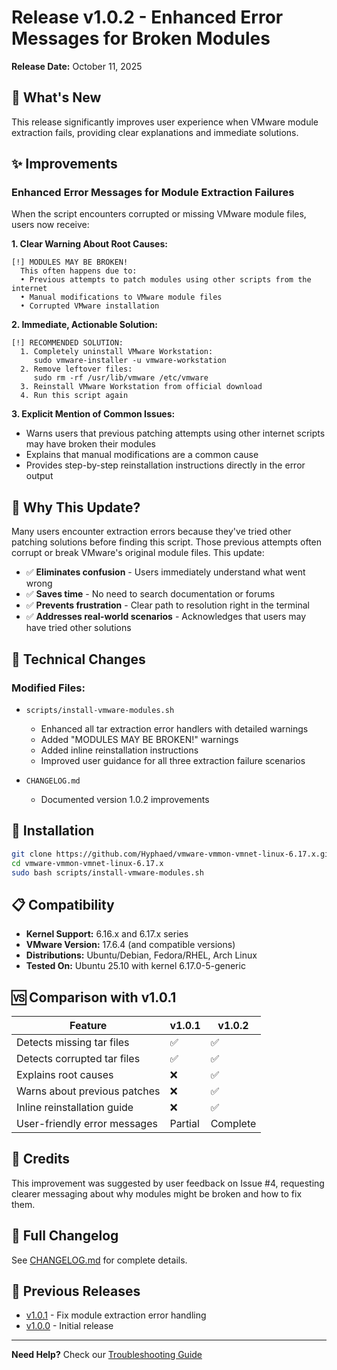 # Release v1.0.2 - Enhanced Error Messages for Broken Modules

**Release Date:** October 11, 2025

## 🎯 What's New

This release significantly improves user experience when VMware module extraction fails, providing clear explanations and immediate solutions.

## ✨ Improvements

### Enhanced Error Messages for Module Extraction Failures

When the script encounters corrupted or missing VMware module files, users now receive:

**1. Clear Warning About Root Causes:**
```
[!] MODULES MAY BE BROKEN!
  This often happens due to:
  • Previous attempts to patch modules using other scripts from the internet
  • Manual modifications to VMware module files
  • Corrupted VMware installation
```

**2. Immediate, Actionable Solution:**
```
[!] RECOMMENDED SOLUTION:
  1. Completely uninstall VMware Workstation:
     sudo vmware-installer -u vmware-workstation
  2. Remove leftover files:
     sudo rm -rf /usr/lib/vmware /etc/vmware
  3. Reinstall VMware Workstation from official download
  4. Run this script again
```

**3. Explicit Mention of Common Issues:**
- Warns users that previous patching attempts using other internet scripts may have broken their modules
- Explains that manual modifications are a common cause
- Provides step-by-step reinstallation instructions directly in the error output

## 🔄 Why This Update?

Many users encounter extraction errors because they've tried other patching solutions before finding this script. Those previous attempts often corrupt or break VMware's original module files. This update:

- ✅ **Eliminates confusion** - Users immediately understand what went wrong
- ✅ **Saves time** - No need to search documentation or forums
- ✅ **Prevents frustration** - Clear path to resolution right in the terminal
- ✅ **Addresses real-world scenarios** - Acknowledges that users may have tried other solutions

## 📝 Technical Changes

### Modified Files:
- `scripts/install-vmware-modules.sh`
  - Enhanced all tar extraction error handlers with detailed warnings
  - Added "MODULES MAY BE BROKEN!" warnings
  - Added inline reinstallation instructions
  - Improved user guidance for all three extraction failure scenarios

- `CHANGELOG.md`
  - Documented version 1.0.2 improvements

## 🔧 Installation

```bash
git clone https://github.com/Hyphaed/vmware-vmmon-vmnet-linux-6.17.x.git
cd vmware-vmmon-vmnet-linux-6.17.x
sudo bash scripts/install-vmware-modules.sh
```

## 📋 Compatibility

- **Kernel Support:** 6.16.x and 6.17.x series
- **VMware Version:** 17.6.4 (and compatible versions)
- **Distributions:** Ubuntu/Debian, Fedora/RHEL, Arch Linux
- **Tested On:** Ubuntu 25.10 with kernel 6.17.0-5-generic

## 🆚 Comparison with v1.0.1

| Feature | v1.0.1 | v1.0.2 |
|---------|--------|--------|
| Detects missing tar files | ✅ | ✅ |
| Detects corrupted tar files | ✅ | ✅ |
| Explains root causes | ❌ | ✅ |
| Warns about previous patches | ❌ | ✅ |
| Inline reinstallation guide | ❌ | ✅ |
| User-friendly error messages | Partial | Complete |

## 🙏 Credits

This improvement was suggested by user feedback on Issue #4, requesting clearer messaging about why modules might be broken and how to fix them.

## 📜 Full Changelog

See [CHANGELOG.md](https://github.com/Hyphaed/vmware-vmmon-vmnet-linux-6.17.x/blob/main/CHANGELOG.md) for complete details.

## 🔗 Previous Releases

- [v1.0.1](https://github.com/Hyphaed/vmware-vmmon-vmnet-linux-6.17.x/releases/tag/v1.0.1) - Fix module extraction error handling
- [v1.0.0](https://github.com/Hyphaed/vmware-vmmon-vmnet-linux-6.17.x/releases/tag/v1.0.0) - Initial release

---

**Need Help?** Check our [Troubleshooting Guide](https://github.com/Hyphaed/vmware-vmmon-vmnet-linux-6.17.x/blob/main/docs/TROUBLESHOOTING.md)


